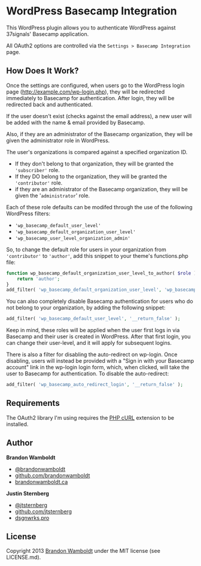 WordPress Basecamp Integration
==============================

This WordPress plugin allows you to authenticate WordPress against 37signals' Basecamp application.

All OAuth2 options are controlled via the `Settings > Basecamp Integration` page.

How Does It Work?
-----------------

Once the settings are configured, when users go to the WordPress login page (http://example.com/wp-login.php), they will be redirected immediately to Basecamp for authentication. After login, they will be redirected back and authenticated.

If the user doesn't exist (checks against the email address), a new user will be added with the name & email provided by Basecamp.

Also, if they are an administrator of the Basecamp organization, they will be given the administrator role in WordPress.

The user's organizations is compared against a specified organization ID.

* If they don't belong to that organization, they will be granted the `'subscriber'` role.
* If they DO belong to the organization, they will be granted the `'contributor'` role.
* if they are an administrator of the Basecamp organization, they will be given the '`administrator`' role.

Each of these role defaults can be modifed through the use of the following WordPress filters:

* `'wp_basecamp_default_user_level'`
* `'wp_basecamp_default_organization_user_level'`
* `'wp_basecamp_user_level_organization_admin'`

So, to change the default role for users in your organization from `'contributor'` to `'author'`, add this snippet to your theme's functions.php file:

```php
function wp_basecamp_default_organization_user_level_to_author( $role ) {
	return 'author';
}
add_filter( 'wp_basecamp_default_organization_user_level', 'wp_basecamp_default_organization_user_level_to_author' );
```

You can also completely disable Basecamp authentication for users who do not belong to your organization, by adding the following snippet:

```php
add_filter( 'wp_basecamp_default_user_level', '__return_false' );
```

Keep in mind, these roles will be applied when the user first logs in via Basecamp and their user is created in WordPress. After that first login, you can change their user-level, and it will apply for subsequent logins.

There is also a filter for disabling the auto-redirect on wp-login. Once disabling, users will instead be provided with a "Sign in with your Basecamp account" link in the wp-login login form, which, when clicked, will take the user to Basecamp for authentication. To disable the auto-redirect:

```php
add_filter( 'wp_basecamp_auto_redirect_login', '__return_false' );
```

Requirements
------------

The OAuth2 library I'm using requires the [PHP cURL](http://www.php.net/manual/en/book.curl.php) extension to be installed.

Author
------

**Brandon Wamboldt**

+ [@brandonwamboldt](http://twitter.com/brandonwamboldt)
+ [github.com/brandonwamboldt](http://github.com/brandonwamboldt)
+ [brandonwamboldt.ca](http://brandonwamboldt.ca)

**Justin Sternberg**

+ [@jtsternberg](http://twitter.com/jtsternberg)
+ [github.com/jtsternberg](http://github.com/jtsternberg)
+ [dsgnwrks.pro](http://dsgnwrks.pro)

License
-------

Copyright 2013 [Brandon Wamboldt](http://brandonwamboldt.ca/) under the MIT license (see LICENSE.md).
